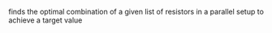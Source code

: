 finds the optimal combination of a given list of resistors in a parallel setup to achieve a target value 
